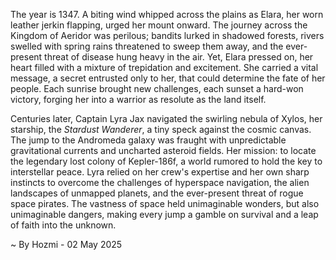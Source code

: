
The year is 1347.  A biting wind whipped across the plains as Elara, her worn leather jerkin flapping, urged her mount onward.  The journey across the Kingdom of Aeridor was perilous; bandits lurked in shadowed forests, rivers swelled with spring rains threatened to sweep them away, and the ever-present threat of disease hung heavy in the air.  Yet, Elara pressed on, her heart filled with a mixture of trepidation and excitement.  She carried a vital message, a secret entrusted only to her, that could determine the fate of her people. Each sunrise brought new challenges, each sunset a hard-won victory, forging her into a warrior as resolute as the land itself.

Centuries later, Captain Lyra Jax navigated the swirling nebula of Xylos, her starship, the *Stardust Wanderer*, a tiny speck against the cosmic canvas.  The jump to the Andromeda galaxy was fraught with unpredictable gravitational currents and uncharted asteroid fields.  Her mission: to locate the legendary lost colony of Kepler-186f, a world rumored to hold the key to interstellar peace.  Lyra relied on her crew's expertise and her own sharp instincts to overcome the challenges of hyperspace navigation, the alien landscapes of unmapped planets, and the ever-present threat of rogue space pirates.  The vastness of space held unimaginable wonders, but also unimaginable dangers, making every jump a gamble on survival and a leap of faith into the unknown.

~ By Hozmi - 02 May 2025
